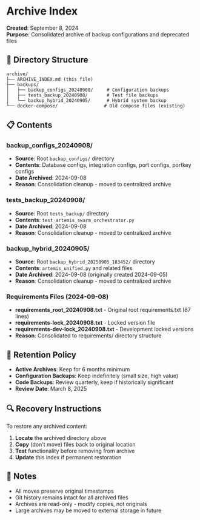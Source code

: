 # Archive Index

**Created**: September 8, 2024  
**Purpose**: Consolidated archive of backup configurations and deprecated files

## 📁 Directory Structure

```
archive/
├── ARCHIVE_INDEX.md (this file)
├── backups/
│   ├── backup_configs_20240908/     # Configuration backups
│   ├── tests_backup_20240908/       # Test file backups  
│   └── backup_hybrid_20240905/      # Hybrid system backup
└── docker-compose/                 # Old compose files (existing)
```

## 📋 Contents

### backup_configs_20240908/
- **Source**: Root `backup_configs/` directory
- **Contents**: Database configs, integration configs, port configs, portkey configs
- **Date Archived**: 2024-09-08
- **Reason**: Consolidation cleanup - moved to centralized archive

### tests_backup_20240908/
- **Source**: Root `tests_backup/` directory  
- **Contents**: `test_artemis_swarm_orchestrator.py`
- **Date Archived**: 2024-09-08
- **Reason**: Consolidation cleanup - moved to centralized archive

### backup_hybrid_20240905/
- **Source**: Root `backup_hybrid_20250905_183452/` directory
- **Contents**: `artemis_unified.py` and related files
- **Date Archived**: 2024-09-08 (originally created 2024-09-05)
- **Reason**: Consolidation cleanup - moved to centralized archive

### Requirements Files (2024-09-08)
- **requirements_root_20240908.txt** - Original root requirements.txt (87 lines)
- **requirements-lock_20240908.txt** - Locked version file
- **requirements-dev-lock_20240908.txt** - Development locked versions
- **Reason**: Consolidated to requirements/ directory structure

## 🔄 Retention Policy

- **Active Archives**: Keep for 6 months minimum
- **Configuration Backups**: Keep indefinitely (small size, high value)
- **Code Backups**: Review quarterly, keep if historically significant
- **Review Date**: March 8, 2025

## 🔍 Recovery Instructions

To restore any archived content:

1. **Locate** the archived directory above
2. **Copy** (don't move) files back to original location
3. **Test** functionality before removing from archive
4. **Update** this index if permanent restoration

## 📝 Notes

- All moves preserve original timestamps
- Git history remains intact for all archived files
- Archives are read-only - modify copies, not originals
- Large archives may be moved to external storage in future